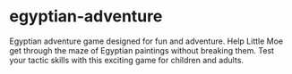 # egyptian-adventure
Egyptian adventure game designed for fun and adventure. Help Little Moe get through the maze of Egyptian paintings without breaking them. Test your tactic skills with this exciting game for children and adults.
